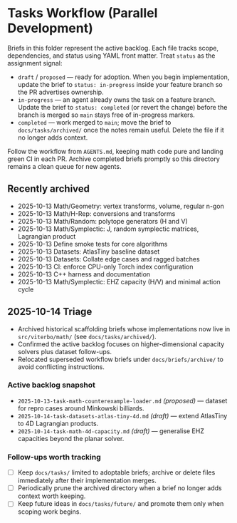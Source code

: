 # Tasks Workflow (Parallel Development)

Briefs in this folder represent the active backlog. Each file tracks scope,
dependencies, and status using YAML front matter. Treat `status` as the
assignment signal:

- `draft` / `proposed` — ready for adoption. When you begin implementation,
  update the brief to `status: in-progress` inside your feature branch so the
  PR advertises ownership.
- `in-progress` — an agent already owns the task on a feature branch. Update
  the brief to `status: completed` (or revert the change) before the branch is
  merged so `main` stays free of in-progress markers.
- `completed` — work merged to `main`; move the brief to `docs/tasks/archived/`
  once the notes remain useful. Delete the file if it no longer adds context.

Follow the workflow from `AGENTS.md`, keeping math code pure and landing green
CI in each PR. Archive completed briefs promptly so this directory remains a
clean queue for new agents.

## Recently archived

- 2025-10-13 Math/Geometry: vertex transforms, volume, regular n-gon
- 2025-10-13 Math/H-Rep: conversions and transforms
- 2025-10-13 Math/Random: polytope generators (H and V)
- 2025-10-13 Math/Symplectic: J, random symplectic matrices, Lagrangian product
- 2025-10-13 Define smoke tests for core algorithms
- 2025-10-13 Datasets: AtlasTiny baseline dataset
- 2025-10-13 Datasets: Collate edge cases and ragged batches
- 2025-10-13 CI: enforce CPU-only Torch index configuration
- 2025-10-13 C++ harness and documentation
- 2025-10-13 Math/Symplectic: EHZ capacity (H/V) and minimal action cycle

## 2025-10-14 Triage

- Archived historical scaffolding briefs whose implementations now live in
  `src/viterbo/math/` (see `docs/tasks/archived/`).
- Confirmed the active backlog focuses on higher-dimensional capacity solvers
  plus dataset follow-ups.
- Relocated superseded workflow briefs under `docs/briefs/archive/` to avoid
  conflicting instructions.

### Active backlog snapshot

- `2025-10-13-task-math-counterexample-loader.md` *(proposed)* — dataset for
  repro cases around Minkowski billiards.
- `2025-10-14-task-datasets-atlas-tiny-4d.md` *(draft)* — extend AtlasTiny to 4D
  Lagrangian products.
- `2025-10-14-task-math-4d-capacity.md` *(draft)* — generalise EHZ capacities
  beyond the planar solver.

### Follow-ups worth tracking

- [ ] Keep `docs/tasks/` limited to adoptable briefs; archive or delete files
      immediately after their implementation merges.
- [ ] Periodically prune the archived directory when a brief no longer adds
      context worth keeping.
- [ ] Keep future ideas in `docs/tasks/future/` and promote them only when
      scoping work begins.
